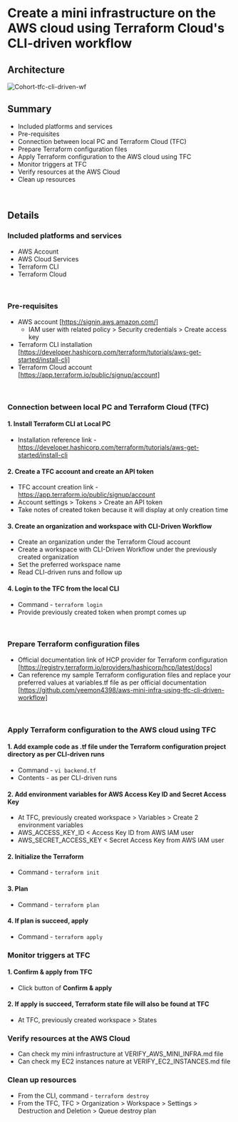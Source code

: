 # Create a mini infrastructure on the AWS cloud using Terraform Cloud's CLI-driven workflow #
## Architecture ##
![Cohort-tfc-cli-driven-wf](https://github.com/yeemon4398/aws-mini-infra-using-tfc-cli-driven-workflow/assets/40330106/39cc0b29-235b-4129-a96b-5976bfe53136)

## Summary ##
- Included platforms and services
- Pre-requisites
- Connection between local PC and Terraform Cloud (TFC)
- Prepare Terraform configuration files
- Apply Terraform configuration to the AWS cloud using TFC
- Monitor triggers at TFC
- Verify resources at the AWS Cloud
- Clean up resources
<br>

## Details ##
### Included platforms and services ###
- AWS Account
- AWS Cloud Services
- Terraform CLI
- Terraform Cloud
<br>

### Pre-requisites ###
- AWS account [https://signin.aws.amazon.com/]
  - IAM user with related policy > Security credentials > Create access key
- Terraform CLI installation [https://developer.hashicorp.com/terraform/tutorials/aws-get-started/install-cli]
- Terraform Cloud account [https://app.terraform.io/public/signup/account]
<br>

### Connection between local PC and Terraform Cloud (TFC) ###
#### 1. Install Terraform CLI at Local PC ####
- Installation reference link - https://developer.hashicorp.com/terraform/tutorials/aws-get-started/install-cli

#### 2. Create a TFC account and create an API token ####
- TFC account creation link - https://app.terraform.io/public/signup/account
- Account settings > Tokens > Create an API token
- Take notes of created token because it will display at only creation time
  
#### 3. Create an organization and workspace with CLI-Driven Workflow ####
- Create an organization under the Terraform Cloud account
- Create a workspace with CLI-Driven Workflow under the previously created organization
- Set the preferred workspace name
- Read CLI-driven runs and follow up

#### 4. Login to the TFC from the local CLI ####
- Command - ```terraform login```
- Provide previously created token when prompt comes up
<br>

### Prepare Terraform configuration files ###
- Official documentation link of HCP provider for Terraform configuration [https://registry.terraform.io/providers/hashicorp/hcp/latest/docs]
- Can reference my sample Terraform configuration files and replace your preferred values at variables.tf file as per official documentation [https://github.com/yeemon4398/aws-mini-infra-using-tfc-cli-driven-workflow]
<br>

### Apply Terraform configuration to the AWS cloud using TFC ###
#### 1. Add example code as .tf file under the Terraform configuration project directory as per CLI-driven runs ####
- Command - ```vi backend.tf```
- Contents - as per CLI-driven runs

#### 2. Add environment variables for AWS Access Key ID and Secret Access Key ####
- At TFC, previously created workspace > Variables > Create 2 environment variables
- AWS_ACCESS_KEY_ID < Access Key ID from AWS IAM user
- AWS_SECRET_ACCESS_KEY < Secret Access Key from AWS IAM user

#### 2. Initialize the Terraform ####
- Command - ```terraform init```

#### 3. Plan ####
- Command - ```terraform plan```

#### 4. If plan is succeed, apply ####
- Command - ```terraform apply```

### Monitor triggers at TFC ###
#### 1. Confirm & apply from TFC ####
- Click button of **Confirm & apply**

#### 2. If apply is succeed, Terraform state file will also be found at TFC ####
- At TFC, previously created workspace > States

### Verify resources at the AWS Cloud ###
- Can check my mini infrastructure at VERIFY_AWS_MINI_INFRA.md file
- Can check my EC2 instances nature at VERIFY_EC2_INSTANCES.md file

### Clean up resources ###
- From the CLI, command - ```terraform destroy```
- From the TFC, TFC > Organization > Workspace > Settings > Destruction and Deletion > Queue destroy plan
